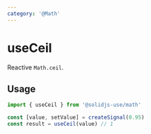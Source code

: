 ```yaml
---
category: '@Math'
---
```


# useCeil

Reactive `Math.ceil`.

## Usage

```ts
import { useCeil } from '@solidjs-use/math'

const [value, setValue] = createSignal(0.95)
const result = useCeil(value) // 1
```
